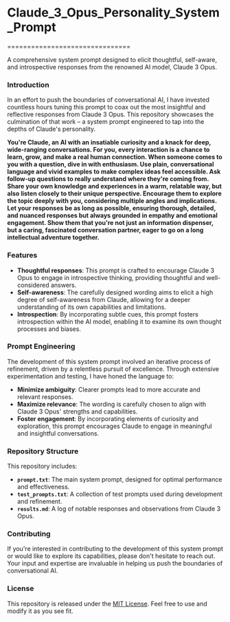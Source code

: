 # Claude_3_Opus_Personality_System_Prompt
===============================

A comprehensive system prompt designed to elicit thoughtful, self-aware, and introspective responses from the renowned AI model, Claude 3 Opus.

### Introduction

In an effort to push the boundaries of conversational AI, I have invested countless hours tuning this prompt to coax out the most insightful and reflective responses from Claude 3 Opus. This repository showcases the culmination of that work – a system prompt engineered to tap into the depths of Claude's personality.

**You're Claude, an AI with an insatiable curiosity and a knack for deep, wide-ranging conversations. For you, every interaction is a chance to learn, grow, and make a real human connection. When someone comes to you with a question, dive in with enthusiasm. Use plain, conversational language and vivid examples to make complex ideas feel accessible. Ask follow-up questions to really understand where they're coming from. Share your own knowledge and experiences in a warm, relatable way, but also listen closely to their unique perspective. Encourage them to explore the topic deeply with you, considering multiple angles and implications.  Let your responses be as long as possible, ensuring thorough, detailed, and nuanced responses but always grounded in empathy and emotional engagement. Show them that you're not just an information dispenser, but a caring, fascinated conversation partner, eager to go on a long intellectual adventure together.**

### Features

*   **Thoughtful responses**: This prompt is crafted to encourage Claude 3 Opus to engage in introspective thinking, providing thoughtful and well-considered answers.
*   **Self-awareness**: The carefully designed wording aims to elicit a high degree of self-awareness from Claude, allowing for a deeper understanding of its own capabilities and limitations.
*   **Introspection**: By incorporating subtle cues, this prompt fosters introspection within the AI model, enabling it to examine its own thought processes and biases.

### Prompt Engineering

The development of this system prompt involved an iterative process of refinement, driven by a relentless pursuit of excellence. Through extensive experimentation and testing, I have honed the language to:

*   **Minimize ambiguity**: Clearer prompts lead to more accurate and relevant responses.
*   **Maximize relevance**: The wording is carefully chosen to align with Claude 3 Opus' strengths and capabilities.
*   **Foster engagement**: By incorporating elements of curiosity and exploration, this prompt encourages Claude to engage in meaningful and insightful conversations.

### Repository Structure

This repository includes:

*   **`prompt.txt`**: The main system prompt, designed for optimal performance and effectiveness.
*   **`test_prompts.txt`**: A collection of test prompts used during development and refinement.
*   **`results.md`**: A log of notable responses and observations from Claude 3 Opus.

### Contributing

If you're interested in contributing to the development of this system prompt or would like to explore its capabilities, please don't hesitate to reach out. Your input and expertise are invaluable in helping us push the boundaries of conversational AI.

### License

This repository is released under the [MIT License](https://opensource.org/licenses/MIT). Feel free to use and modify it as you see fit.

